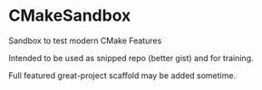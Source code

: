 # CMakeSandbox

Sandbox to test modern CMake Features

Intended to be used as snipped repo (better gist) and for training.

Full featured great-project scaffold may be added sometime.

